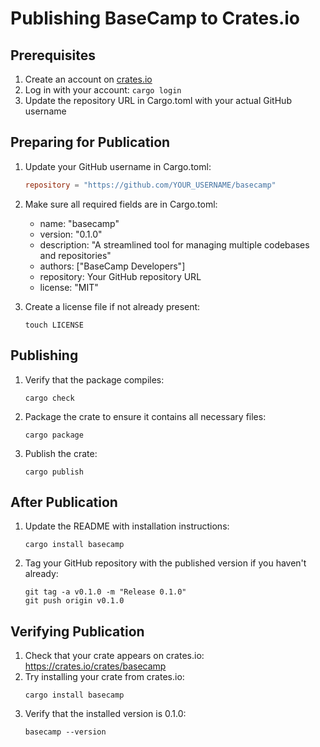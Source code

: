# Publishing BaseCamp to Crates.io

## Prerequisites

1. Create an account on [crates.io](https://crates.io)
2. Log in with your account: `cargo login`
3. Update the repository URL in Cargo.toml with your actual GitHub username

## Preparing for Publication

1. Update your GitHub username in Cargo.toml:

   ```toml
   repository = "https://github.com/YOUR_USERNAME/basecamp"
   ```

2. Make sure all required fields are in Cargo.toml:

   - name: "basecamp"
   - version: "0.1.0"
   - description: "A streamlined tool for managing multiple codebases and repositories"
   - authors: ["BaseCamp Developers"]
   - repository: Your GitHub repository URL
   - license: "MIT"

3. Create a license file if not already present:
   ```
   touch LICENSE
   ```

## Publishing

1. Verify that the package compiles:

   ```
   cargo check
   ```

2. Package the crate to ensure it contains all necessary files:

   ```
   cargo package
   ```

3. Publish the crate:
   ```
   cargo publish
   ```

## After Publication

1. Update the README with installation instructions:

   ```
   cargo install basecamp
   ```

2. Tag your GitHub repository with the published version if you haven't already:
   ```
   git tag -a v0.1.0 -m "Release 0.1.0"
   git push origin v0.1.0
   ```

## Verifying Publication

1. Check that your crate appears on crates.io: https://crates.io/crates/basecamp
2. Try installing your crate from crates.io:
   ```
   cargo install basecamp
   ```
3. Verify that the installed version is 0.1.0:
   ```
   basecamp --version
   ```
